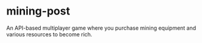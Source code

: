 # mining-post
An API-based multiplayer game where you purchase mining equipment and various resources to become rich.
